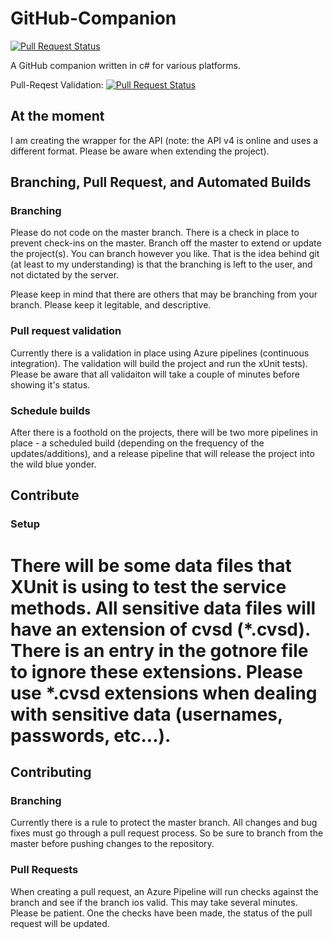 # GitHub-Companion
[![Pull Request Status](https://dynamensions.visualstudio.com/GitHub%20Companion/_apis/build/status/GitHub%20Companion-Universal%20Windows%20Platform-CI)](https://dynamensions.visualstudio.com/GitHub%20Companion/_build/latest?definitionId=-1)

A GitHub companion written in c# for various platforms.

Pull-Reqest Validation:
[![Pull Request Status](https://dynamensions.visualstudio.com/GitHub%20Companion/_apis/build/status/GitHub%20Companion-Universal%20Windows%20Platform-CI)](https://dynamensions.visualstudio.com/GitHub%20Companion/_build/latest?definitionId=18)

## At the moment
I am creating the wrapper for the API (note: the API v4 is online and uses a different format. Please be aware when extending the project).

## Branching, Pull Request, and Automated Builds

### Branching
Please do not code on the master branch. There is a check in place to prevent check-ins on the master. Branch off the master to extend or update the project(s). You can branch however you like. That is the idea behind git (at least to my understanding) is that the branching is left to the user, and not dictated by the server. 

Please keep in mind that there are others that may be branching from your branch. Please keep it legitable, and descriptive.

### Pull request validation
Currently there is a validation in place using Azure pipelines (continuous integration). The validation will build the project and run the xUnit tests). Please be aware that all validaiton will take a couple of minutes before showing it's status.

### Schedule builds
After there is a foothold on the projects, there will be two more pipelines in place - a scheduled build (depending on the frequency of the updates/additions), and a release pipeline that will release the project into the wild blue yonder.

## Contribute
### Setup
There will be some data files that XUnit is using to test the service methods. All sensitive data files will have an extension of cvsd (*.cvsd). There is an entry in the gotnore file to ignore these extensions. Please use *.cvsd extensions when dealing with sensitive data (usernames, passwords, etc...). 
=======
## Contributing
### Branching
Currently there is a rule to protect the master branch. All changes and bug fixes must go through a pull request process. So be sure to branch from the master before pushing changes to the repository.

### Pull Requests
When creating a pull request, an Azure Pipeline will run checks against the branch and see if the branch ios valid. This may take several minutes. Please be patient. One the checks have been made, the status of the pull request will be updated. 

